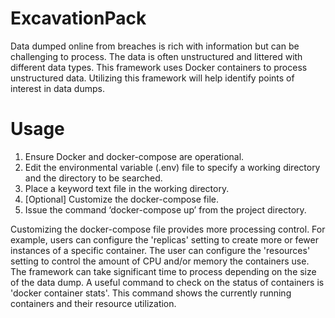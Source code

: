 # ExcavationPack
Data dumped online from breaches is rich with information but can be challenging to process. The data is often unstructured and littered with different data types.
This framework uses Docker containers to process unstructured data. Utilizing this framework will help identify points of interest in data dumps.


# Usage
1.	Ensure Docker and docker-compose are operational.
2.	Edit the environmental variable (.env) file to specify a working directory and the directory to be searched. 
3.	Place a keyword text file in the working directory.
4.	[Optional] Customize the docker-compose file.
5.	Issue the command ‘docker-compose up’ from the project directory.

Customizing the docker-compose file provides more processing control. For example, users can configure the 'replicas' setting to create more or fewer instances of a specific container. The user can configure the 'resources' setting to control the amount of CPU and/or memory the containers use. The framework can take significant time to process depending on the size of the data dump. A useful command to check on the status of containers is 'docker container stats'. This command shows the currently running containers and their resource utilization.
